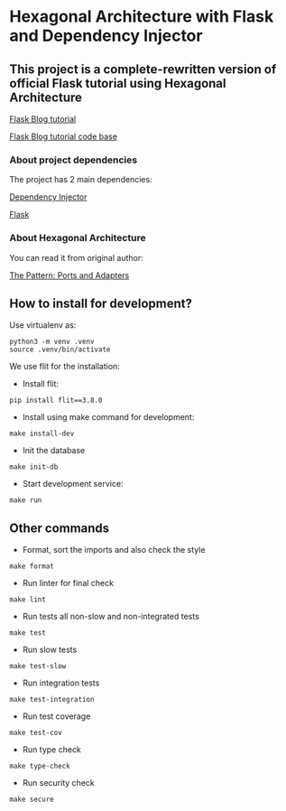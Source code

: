 # Hexagonal Architecture with Flask and Dependency Injector

## This project is a complete-rewritten version of official Flask tutorial using Hexagonal Architecture

[Flask Blog tutorial](https://flask.palletsprojects.com/en/2.2.x/tutorial/)

[Flask Blog tutorial code base](https://github.com/pallets/flask/tree/main/examples/tutorial/flaskr)

### About project dependencies

The project has 2 main dependencies:

[Dependency Injector](https://github.com/ets-labs/python-dependency-injector)

[Flask](https://github.com/pallets/flask)

### About Hexagonal Architecture

You can read it from original author:

[The Pattern: Ports and Adapters](https://alistair.cockburn.us/hexagonal-architecture/)

## How to install for development?

Use virtualenv as:

```console
python3 -m venv .venv
source .venv/bin/activate
```

We use flit for the installation:

* Install flit:

```console
pip install flit==3.8.0
```

* Install using make command for development:

```console
make install-dev
```

* Init the database

```console
make init-db
```

* Start development service:

```console
make run
```

## Other commands

* Format, sort the imports and also check the style

```console
make format
```

* Run linter for final check

```console
make lint
```

* Run tests all non-slow and non-integrated tests

```console
make test
```

* Run slow tests

```console
make test-slow
```

* Run integration tests

```console
make test-integration
```

* Run test coverage

```console
make test-cov
```

* Run type check

```console
make type-check
```

* Run security check

```console
make secure
```